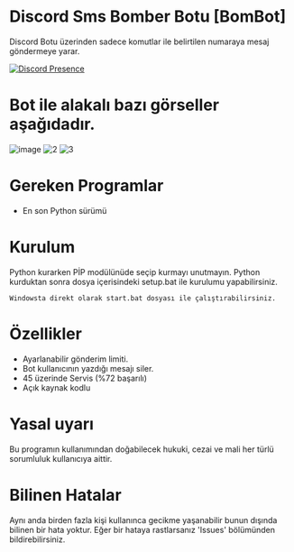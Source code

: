 
# Discord Sms Bomber Botu [BomBot]
Discord Botu üzerinden sadece komutlar ile belirtilen numaraya mesaj göndermeye yarar.

[![Discord Presence](https://lanyard.cnrad.dev/api/1072553057075855390)](https://discord.com/users/1072553057075855390)

# Bot ile alakalı bazı görseller aşağıdadır.

![image](https://cdn.discordapp.com/attachments/1076259214751715380/1092467714032947200/Hyn8dHhVPUgAAAAASUVORK5CYII.png)
![2](https://cdn.discordapp.com/attachments/1076259214751715380/1092467895025533001/image.png)
![3](https://cdn.discordapp.com/attachments/1076259214751715380/1092467969809977417/image.png)
# Gereken Programlar
- En son Python sürümü
# Kurulum
Python kurarken PİP modülünüde seçip kurmayı unutmayın.
Python kurduktan sonra dosya içerisindeki setup.bat ile kurulumu yapabilirsiniz.
```
Windowsta direkt olarak start.bat dosyası ile çalıştırabilirsiniz.
```
# Özellikler
- Ayarlanabilir gönderim limiti.
- Bot kullanıcının yazdığı mesajı siler.
- 45 üzerinde Servis (%72 başarılı)
- Açık kaynak kodlu
# Yasal uyarı
Bu programın kullanımından doğabilecek hukuki, cezai ve mali her türlü sorumluluk kullanıcıya aittir.
# Bilinen Hatalar
Aynı anda birden fazla kişi kullanınca gecikme yaşanabilir bunun dışında bilinen bir hata yoktur. 
Eğer bir hataya rastlarsanız 'Issues' bölümünden bildirebilirsiniz.
